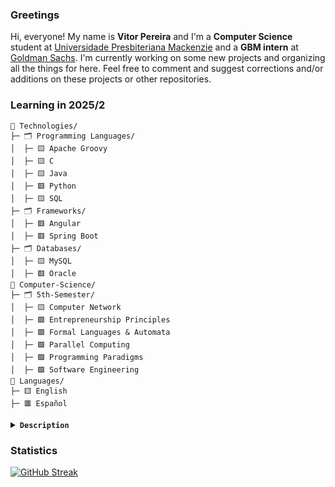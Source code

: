 ### Greetings
Hi, everyone! My name is **Vitor Pereira** and I'm a **Computer Science** student at [Universidade Presbiteriana Mackenzie](https://www.mackenzie.br/graduacao/sao-paulo-higienopolis/ciencia-da-computacao) and a **GBM intern** at [Goldman Sachs](https://www.goldmansachs.com/). I'm currently working on some new projects and organizing all the things for here. Feel free to comment and suggest corrections and/or additions on these projects or other repositories.

### Learning in 2025/2
```
📂 Technologies/
├─ 🗂️ Programming Languages/
│  ├─ 🟨 Apache Groovy
│  ├─ 🟨 C
│  ├─ 🟨 Java
│  ├─ 🟥 Python
│  ├─ 🟨 SQL
├─ 🗂️ Frameworks/
│  ├─ 🟥 Angular
│  ├─ 🟥 Spring Boot
├─ 🗂️ Databases/
│  ├─ 🟨 MySQL
│  ├─ 🟥 Oracle
📂 Computer-Science/
├─ 🗂️ 5th-Semester/
│  ├─ 🟨 Computer Network
│  ├─ 🟩 Entrepreneurship Principles
│  ├─ 🟩 Formal Languages & Automata
│  ├─ 🟩 Parallel Computing
│  ├─ 🟩 Programming Paradigms
│  ├─ 🟩 Software Engineering
📂 Languages/
├─ 🟨 English
├─ 🟥 Español
```
<details>
<summary><code><b>Description</b></code></summary>
  
&nbsp;&nbsp;&nbsp;&nbsp;🟩 There's still some learn to do, but overall happy with the progress made  
&nbsp;&nbsp;&nbsp;&nbsp;🟨 Still learning and very focused right now  
&nbsp;&nbsp;&nbsp;&nbsp;🟥 To learn soon or in wait mode  

</details>

### Statistics
[![GitHub Streak](https://streak-stats.demolab.com?user=vitoralvesp&theme=gruvbox-duo&border_radius=9.5&short_numbers=true&date_format=M%20j%5B%2C%20Y%5D&mode=weekly&card_width=1080)](https://git.io/streak-stats)

<!--START_SECTION:SHOW_TITLE-->
<!--END_SECTION:waka-->

